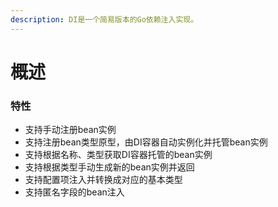 ```yaml
---
description: DI是一个简易版本的Go依赖注入实现。
---
```


# 概述

### 特性

* 支持手动注册bean实例
* 支持注册bean类型原型，由DI容器自动实例化并托管bean实例
* 支持根据名称、类型获取DI容器托管的bean实例
* 支持根据类型手动生成新的bean实例并返回
* 支持配置项注入并转换成对应的基本类型
* 支持匿名字段的bean注入
